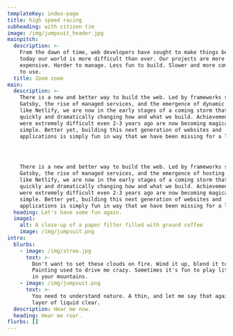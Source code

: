```yaml
---
templateKey: index-page
title: high speed racing
subheading: with citizen tim
image: /img/jumpsuit_header.jpg
mainpitch:
  description: >-
    From the dawn of time, web developers have sought to make things better. But
    today our world is more difficult than ever. Our projects are more
    expensive. Harder to manage. Less fun to build. Slower and more complicated
    to use.
  title: Zoom zoom
main:
  description: >-
    There is a new and better way to build the web. Led by frameworks such as
    Gatsby, the rise of managed services, and the emergence of dynamic platforms
    like Netlify, we are now in the early stages of a coming storm that is
    quickly and dramatically changing how and what we build. Achievements that
    were extremely difficult even 2-3 years ago are now becoming magically
    simple. Better yet, building this next generation of websites and
    applications is simply fun in way that we have been missing for a long time.




    There is a new and better way to build the web. Led by frameworks such as
    Gatsby, the rise of managed services, and the emergence of hosting platforms
    like Netlify, we are now in the early stages of a coming storm that is
    quickly and dramatically changing how and what we build. Achievements that
    were extremely difficult even 2-3 years ago are now becoming magically
    simple. Better yet, building this next generation of websites and
    applications is simply fun in way that we have been missing for a long time.
  heading: Let's have some fun again.
  image1:
    alt: A close-up of a paper filter filled with ground coffee
    image: /img/jumpsuit.png
intro:
  blurbs:
    - image: /img/stree.jpg
      text: >-
        Don't want to set these clouds on fire. Wind it up, blend it together.
        Painting used to drive me crazy. Sometimes it's fun to play little games
        in your mountains. 
    - image: /img/jumpsuit.png
      text: >-
        You need to understand nature. A thin, and let me say that again, a THIN
        layer of liquid clear. 
  description: Hear me now.
  heading: Hear me roar.
flurbs: []
---
```


